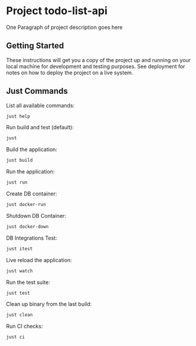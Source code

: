 # Project todo-list-api

One Paragraph of project description goes here

## Getting Started

These instructions will get you a copy of the project up and running on your local machine for development and testing purposes. See deployment for notes on how to deploy the project on a live system.

## Just Commands

List all available commands:
```bash
just help
```

Run build and test (default):
```bash
just
```

Build the application:
```bash
just build
```

Run the application:
```bash
just run
```

Create DB container:
```bash
just docker-run
```

Shutdown DB Container:
```bash
just docker-down
```

DB Integrations Test:
```bash
just itest
```

Live reload the application:
```bash
just watch
```

Run the test suite:
```bash
just test
```

Clean up binary from the last build:
```bash
just clean
```

Run CI checks:
```bash
just ci
```
